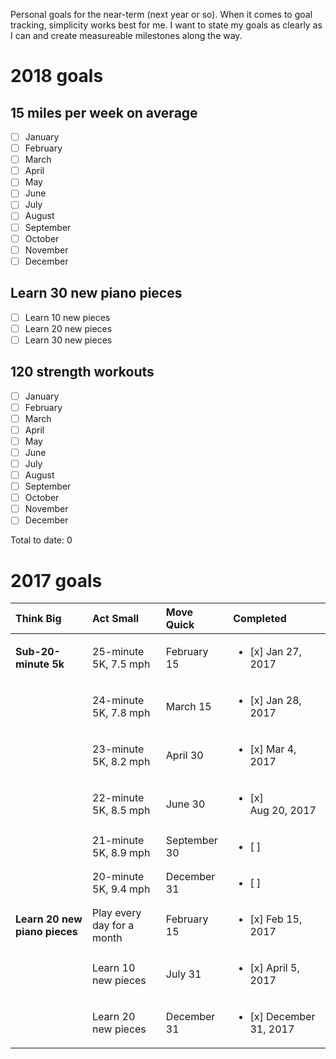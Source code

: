 Personal goals for the near-term (next year or so). When it comes to goal tracking, simplicity works best for me. I want to state my goals as clearly as I can and create measureable milestones along the way.

# 2018 goals

## 15 miles per week on average

- [ ] January
- [ ] February
- [ ] March
- [ ] April
- [ ] May
- [ ] June
- [ ] July
- [ ] August
- [ ] September
- [ ] October
- [ ] November
- [ ] December

## Learn 30 new piano pieces

- [ ] Learn 10 new pieces
- [ ] Learn 20 new pieces
- [ ] Learn 30 new pieces

## 120 strength workouts

- [ ] January
- [ ] February
- [ ] March
- [ ] April
- [ ] May
- [ ] June
- [ ] July
- [ ] August
- [ ] September
- [ ] October
- [ ] November
- [ ] December

Total to date: 0

# 2017 goals

| Think Big | Act Small | Move Quick | Completed |
|:---|:---|:---|:---|
| **Sub-20-minute 5k** | 25-minute 5K, 7.5 mph | February 15 | <ul><li> [x] Jan 27, 2017 </li></ul> |
| | 24-minute 5K, 7.8 mph | March 15 | <ul><li> [x] Jan 28, 2017 </li></ul> |
| | 23-minute 5K, 8.2 mph | April 30 | <ul><li> [x] Mar 4, 2017 </li></ul> |
| | 22-minute 5K, 8.5 mph | June 30 | <ul><li> [x] </li>Aug 20, 2017</ul> |
| | 21-minute 5K, 8.9 mph | September 30 | <ul><li> [ ] </li></ul> |
| | 20-minute 5K, 9.4 mph | December 31 | <ul><li> [ ] </li></ul> |
| **Learn 20 new piano pieces** | Play every day for a month | February 15 | <ul><li> [x] Feb 15, 2017 </li></ul> |
| | Learn 10 new pieces | July 31 | <ul><li> [x] April 5, 2017 </li></ul> |
| | Learn 20 new pieces | December 31 | <ul><li> [x] December 31, 2017 </li></ul> |
